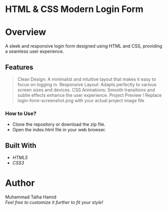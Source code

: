 # HTML & CSS Modern Login Form
# Overview
A sleek and responsive login form designed using HTML and CSS, providing a seamless user experience.
## Features
> Clean Design: A minimalist and intuitive layout that makes it easy to focus on logging in.
> Responsive Layout: Adapts perfectly to various screen sizes and devices.
> CSS Animations: Smooth transitions and subtle effects enhance the user experience.
Project Preview
!
Replace login-form-screenshot.png with your actual project image file
### How to Use?
- Clone the repository or download the zip file.
- Open the index.html file in your web browser.
## Built With
- *HTML5*
- *CSS3*
# Author
Muhammad Talha Hamid <br>
*Feel free to customize it further to fit your style!*
